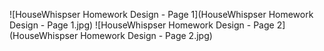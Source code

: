 ![HouseWhispser Homework Design - Page 1](HouseWhispser Homework Design - Page 1.jpg)
![HouseWhispser Homework Design - Page 2](HouseWhispser Homework Design - Page 2.jpg)
